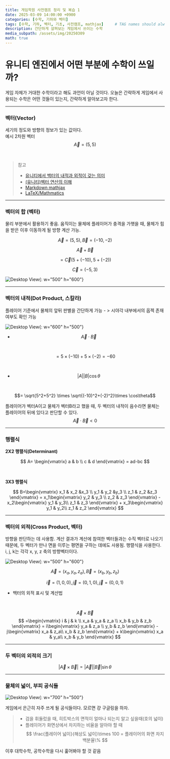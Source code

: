 ```yaml
---
title: 게임학원 사전캠프 정리 및 복습 1
date: 2025-03-09 14:00:00 +0900
categories: [수학, 기하와 벡터]
tags: [수학, 기하, 벡터, 기초, 사전캠프, mathjax]     # TAG names should always be lowercase
description: 간단하게 살펴보는 게임에서 쓰이는 수학
media_subpath: /assets/img/20250309
math: true
---
```


# 유니티 엔진에서 어떤 부분에 수학이 쓰일까?

게임 자체가 거대한 수학이라고 해도 과언이 아닐 것이다. 오늘은 간략하게 게임에서 사용되는 수학은 어떤 것들이 있는지, 간략하게 알아보고자 한다. 

---

### 벡터(Vector)

세기의 정도와 방향의 정보가 있는 값이다.
<br>예시  2차원 벡터<br> 
$$ \overrightarrow{A} = (5,5) $$

<br>

>참고
> - [유니티에서 백터의 내적과 외적이 갖는 의미](https://gnaseel.tistory.com/18)
> - [(유니티)벡터 연산의 이해](https://docs.unity3d.com/kr/560/Manual/UnderstandingVectorArithmetic.html)
> - [Markdown mathjax](https://khw11044.github.io/blog/blog-etc/2020-12-21-markdown-tutorial2/#mathjax)
> - [LaTeX/Mathmatics](https://en.wikibooks.org/wiki/LaTeX/Mathematics)

---
### 벡터의 합 (벡터)
물리 부분에서 활용하기 좋음. 움직이는 물체에 플레이어가 충격을 가햇을 때, 물체가 힘을 받은 이후 이동하게 될 방향 계산 가능.
<br>

  $$ \overrightarrow{A} = (5,5) , \overrightarrow{B} = (-10,-2) $$

  $$ \overrightarrow{A} + \overrightarrow{B} $$ 

  $$ = \overrightarrow{C}(5+(-10), 5+(-2)) $$

  $$ \overrightarrow{C} = (-5,3) $$

![Desktop View](21.jpg){: w="500" h="600"}

---
### 벡터의 내적(Dot Product, 스칼라)
플레이어 기준에서 물체의 앞뒤 판별을 간단하게 가능 - > 시야각 내부에서의 옵젝 존재 여부도 확인 가능
 
![Desktop View](22.jpg){: w="600" h="500"}

 -  $$ \overrightarrow{A} \cdot \overrightarrow{B} $$ 
 
 <br>

 $$ = 5 \times (-10) + 5 \times (-2) = -60 $$
 
 <br>
 
 - $$ |A||B| \cos \theta $$ 
 
 <br>
 
 $$= \sqrt{5^2+5^2} \times \sqrt{(-10)^2+(-2)^2}\times \cos\theta$$ 

플레이어가 벡터A이고 물체가 벡터B라고 했을 때, 두 벡터의 내적이 음수라면 물체는 플레이어의 뒤에 있다고 판단할 수 있다. 
$$ \overrightarrow{A} \cdot \overrightarrow{B} < 0 $$

---
### 행렬식

**2X2 행렬식(Determinant)** <br> 

$$ 
A= \begin{vmatrix}
    a & b \\
    c & d
\end{vmatrix} = ad-bc
$$

<br>

**3X3 행렬식** <br>


$$
B=\begin{vmatrix}
    x_1 & x_2 &x_3 \\
    y_1 & y_2 &y_3 \\
    z_1 & z_2 &z_3
\end{vmatrix} = x_1\begin{vmatrix}
     y_2 & y_3 \\
     z_2 & z_3 
\end{vmatrix} - x_2\begin{vmatrix}
    y_1 & y_3\\
    z_1 & z_3
\end{vmatrix} + x_3\begin{vmatrix}
    y_1 & y_2\\
    z_1 & z_2
\end{vmatrix}
$$

---

### 벡터의 외적(Cross Product, 벡터)
방향을 판단하는 데 사용함. 계산 결과가 계산에 참여한 벡터들과는 수직 벡터로 나오기 때문에, 두 벡터가 만나 면을 이루는 평면을 구하는 데에도 사용됨. 행렬식을 사용한다.
<br>i, j, k는 각각 x, y, z 축의 방향벡터이다.

![Desktop View](23.jpg){: w="500" h="600"}

 $$ \overrightarrow{A} = (x_a, y_a,z_a), \overrightarrow{B} = (x_b,y_b,z_b)$$

 $$ \overrightarrow{i}=(1,0,0), \overrightarrow{j}=(0,1,0), \overrightarrow{j}=(0,0,1)$$

- 백터의 외적 표시 및 계산법

<br>

 $$ \overrightarrow{A} \times \overrightarrow{B} $$
$$ =\begin{vmatrix}
    i   & j   & k \\
    x_a & y_a & z_a \\
    x_b & y_b & z_b
\end{vmatrix} = i\begin{vmatrix}
     y_a & z_a \\
     y_b & z_b 
\end{vmatrix} - j\begin{vmatrix}
    x_a & z_a\\
    x_b & z_b
\end{vmatrix} + k\begin{vmatrix}
    x_a & y_a\\
    x_b & y_b
\end{vmatrix} $$  

---

### 두 벡터의 외적의 크기

 $$ | \overrightarrow{A} \times \overrightarrow{B}| = |\overrightarrow{A}| |\overrightarrow{B}| \sin\theta $$

---

### 물체의 넓이, 부피 공식들

![Desktop View](24.jpg){: w="700" h="500"}

게임에서 은근히 자주 쓰게 될 공식들이다. 모르면 걍 구글링을 하자. <br> 
> - 검을 휘둘렀을 때, 히트박스의 면적이 얼마나 되는지 알고 싶을때(호의 넓이) 
> - 플레이어가 화면상에서 차지하는 비율을 알아야 할 때 <br> 
> $$ \frac{플레이어 넓이}{해상도 넓이}\times 100 = 플레이어의 화면 차지 백분율\% $$

이후 대학수학, 공학수학을 다시 훑어봐야 할 것 같음
